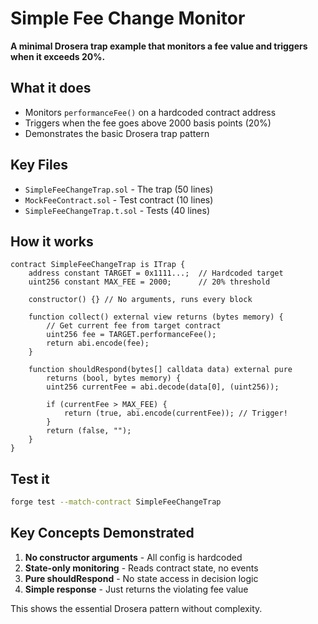 # Simple Fee Change Monitor

**A minimal Drosera trap example that monitors a fee value and triggers when it exceeds 20%.**

## What it does

- Monitors `performanceFee()` on a hardcoded contract address
- Triggers when the fee goes above 2000 basis points (20%)
- Demonstrates the basic Drosera trap pattern

## Key Files

- `SimpleFeeChangeTrap.sol` - The trap (50 lines)
- `MockFeeContract.sol` - Test contract (10 lines)  
- `SimpleFeeChangeTrap.t.sol` - Tests (40 lines)

## How it works

```solidity
contract SimpleFeeChangeTrap is ITrap {
    address constant TARGET = 0x1111...;  // Hardcoded target
    uint256 constant MAX_FEE = 2000;      // 20% threshold
    
    constructor() {} // No arguments, runs every block
    
    function collect() external view returns (bytes memory) {
        // Get current fee from target contract
        uint256 fee = TARGET.performanceFee();
        return abi.encode(fee);
    }
    
    function shouldRespond(bytes[] calldata data) external pure 
        returns (bool, bytes memory) {
        uint256 currentFee = abi.decode(data[0], (uint256));
        
        if (currentFee > MAX_FEE) {
            return (true, abi.encode(currentFee)); // Trigger!
        }
        return (false, "");
    }
}
```

## Test it

```bash
forge test --match-contract SimpleFeeChangeTrap
```

## Key Concepts Demonstrated

1. **No constructor arguments** - All config is hardcoded
2. **State-only monitoring** - Reads contract state, no events
3. **Pure shouldRespond** - No state access in decision logic
4. **Simple response** - Just returns the violating fee value

This shows the essential Drosera pattern without complexity.